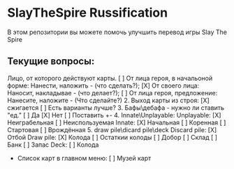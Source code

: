 # SlayTheSpire Russification

В этом репозитории вы можете помочь улучшить перевод игры Slay The Spire

## Текущие вопросы:
Лицо, от которого действуют карты.
	[ ] От лица героя, в начальоной форме: Нанести, наложить - (что сделать?);
	[X] От своего лица: Наносит, накладывае - (что делает?);
	[ ] От лица героя, предложение: Нанесите, наложите - (Что сделайте?)
2. Выход карты из строя:
	[X] сжигается
	[ ] Есть варианты лучше?
3. Бафы\дебафа - нужно ли ставить "ед."
	[ ] Да
	[X] Нет 
	[ ] Поставить +\-
4. Innate\Unplayable:
	Unplayable:
		[X] Неиграбельная
		[ ] Неиспользуемая
	Innate:
		[X] Начальная
		[ ] Коренная
		[ ] Стартовая
		[ ] Врождённая
5. draw pile\dicard pile\deck
	Discard pile:
		[X] Отбой
	Draw pile:
		[X] Колода
		[ ] Остаткии колоды
		[ ] Добор
		[ ] Склад
		[ ] Банк
		[ ] Запас
	Deck:
		[ ] Колода
* Список карт в главном меню:
	[ ] Музей карт
	